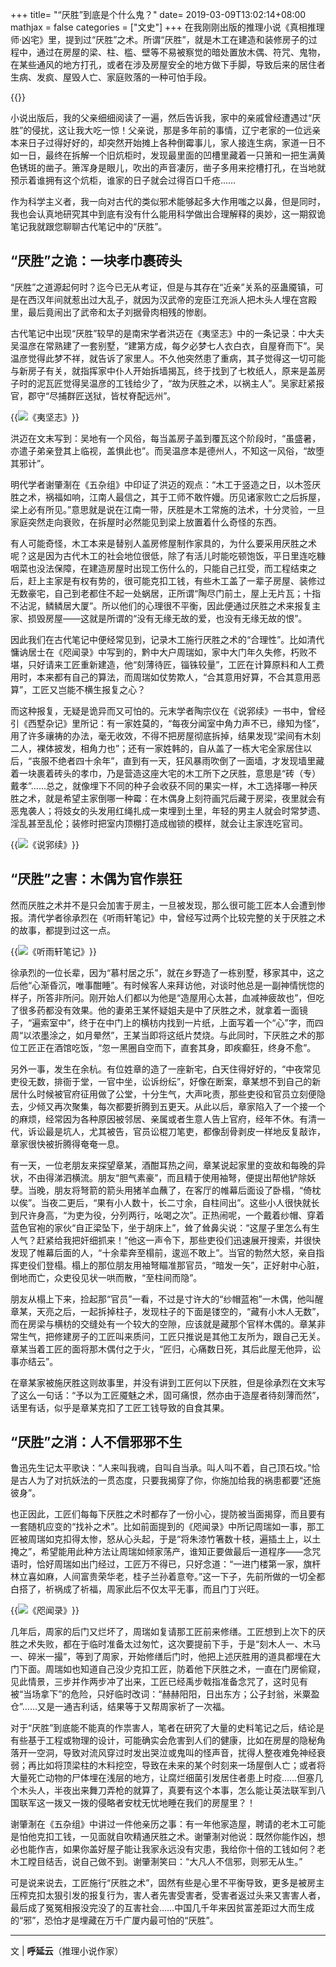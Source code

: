 +++
title= "“厌胜”到底是个什么鬼？"
date= 2019-03-09T13:02:14+08:00
mathjax = false
categories = ["文史"]
+++
在我刚刚出版的推理小说《真相推理师·凶宅》里，提到过“厌胜”之术。所谓“厌胜”，就是木工在建造和装修房子的过程中，通过在房屋的梁、柱、槛、壁等不易被察觉的暗处置放木偶、符咒、鬼物，在某些通风的地方打孔，或者在涉及房屋安全的地方做下手脚，导致后来的居住者生病、发疯、屋毁人亡、家庭败落的一种可怕手段。

{{<img src="https://ian2.oss-cn-hangzhou.aliyuncs.com/2019-03-09-050930.jpg" alt="">}}

小说出版后，我的父亲细细阅读了一遍，然后告诉我，家中的亲戚曾经遭遇过“厌胜”的侵扰，这让我大吃一惊！父亲说，那是多年前的事情，辽宁老家的一位远亲本来日子过得好好的，却突然开始摊上各种倒霉事儿，家人接连生病，家道一日不如一日，最终在拆解一个旧炕柜时，发现最里面的凹槽里藏着一只箫和一把生满黄色锈斑的凿子。箫浑身是眼儿，吹出的声音凄厉，凿子多用来挖槽打孔，在当地就预示着谁拥有这个炕柜，谁家的日子就会过得百口千疮……

作为科学主义者，我一向对古代的类似邪术能够起多大作用嗤之以鼻，但是同时，我也会认真地研究其中到底有没有什么能用科学做出合理解释的奥妙，这一期叙诡笔记我就跟您聊聊古代笔记中的“厌胜”。

## “厌胜”之诡：一块孝巾裹砖头

“厌胜”之道源起何时？迄今已无从考证，但是与其存在“近亲”关系的巫蛊魇镇，可是在西汉年间就惹出过大乱子，就因为汉武帝的宠臣江充派人把木头人埋在宫殿里，最后竟闹出了武帝和太子刘据骨肉相残的惨剧。

古代笔记中出现“厌胜”较早的是南宋学者洪迈在《夷坚志》中的一条记录：中大夫吴温彦在常熟建了一套别墅，“建第方成，每夕必梦七人衣白衣，自屋脊而下”。吴温彦觉得此梦不祥，就告诉了家里人。不久他突然患了重病，其子觉得这一切可能与新房子有关，就指挥家中仆人开始拆墙揭瓦，终于找到了七枚纸人，原来是盖房子时的泥瓦匠觉得吴温彦的工钱给少了，“故为厌胜之术，以祸主人”。吴家赶紧报官，郡守“尽捕群匠送狱，皆杖脊配远州”。

{{<img src="https://ian2.oss-cn-hangzhou.aliyuncs.com/2019-03-09-050948.jpg" alt="《夷坚志》">}}

洪迈在文末写到：吴地有一个风俗，每当盖房子盖到覆瓦这个阶段时，“虽盛暑，亦遣子弟亲登其上临视，盖惧此也”。而吴温彦本是德州人，不知这一风俗，“故堕其邪计”。

明代学者谢肇淛在《五杂组》中印证了洪迈的观点：“木工于竖造之日，以木签厌胜之术，祸福如响，江南人最信之，其于工师不敢忤嫚。历见诸家败亡之后拆屋，梁上必有所见。”意思就是说在江南一带，厌胜是木工常施的法术，十分灵验，一旦家庭突然走向衰败，在拆屋时必然能见到梁上放置着什么奇怪的东西。

有人可能奇怪，木工本来是替别人盖房修屋制作家具的，为什么要采用厌胜之术呢？这是因为古代木工的社会地位很低，除了有活儿时能吃顿饱饭，平日里连吃糠咽菜也没法保障，在建造房屋时出现工伤什么的，只能自己扛受，而工程结束之后，赶上主家是有权有势的，很可能克扣工钱，有些木工盖了一辈子房屋、装修过无数豪宅，自己到老都住不起一处蜗居，正所谓“陶尽门前土，屋上无片瓦；十指不沾泥，鳞鳞居大厦”。所以他们的心理很不平衡，因此便通过厌胜之术来报复主家、损毁房屋——这就是所谓的“没有无缘无故的爱，也没有无缘无故的恨”。

因此我们在古代笔记中便经常见到，记录木工施行厌胜之术的“合理性”。比如清代慵讷居士在《咫闻录》中写到的，黔中大户周瑞如，家中大门年久失修，朽败不堪，只好请来工匠重新建造，他“刻薄待匠，锱铢较量”，工匠在计算原料和人工费用时，本来都有自己的算法，而周瑞如仗势欺人，“合其意用好算，不合其意用恶算”，工匠又岂能不横生报复之心？

而这种报复，无疑是诡异而又可怕的。元末学者陶宗仪在《说郛续》一书中，曾经引《西墅杂记》里所记：有一家姓莫的，“每夜分闻室中角力声不已，缘知为怪”，用了许多禳祷的办法，毫无收效，不得不把房屋彻底拆掉，结果发现“梁间有木刻二人，裸体披发，相角力也”；还有一家姓韩的，自从盖了一栋大宅全家居住以后，“丧服不绝者四十余年”，直到有一天，狂风暴雨吹倒了一面墙，才发现墙里藏着一块裹着砖头的孝巾，乃是营造这座大宅的木工所下之厌胜，意思是“砖（专）戴孝”……总之，就像埋下不同的种子会收获不同的果实一样，木工选择哪一种厌胜之术，就是希望主家倒哪一种霉：在木偶身上刻符画咒后藏于房梁，夜里就会有恶鬼袭人；将妓女的头发用红绳扎成一束埋到土里，年轻的男主人就会时常梦遗、淫乱甚至乱伦；装修时把室内顶棚打造成枷锁的模样，就会让主家连吃官司。

{{<img src="https://ian2.oss-cn-hangzhou.aliyuncs.com/2019-03-09-051003.jpg" alt="《说郛续》">}}

## “厌胜”之害：木偶为官作祟狂

然而厌胜之术并不是只会加害于房主，一旦被发现，那么很可能工匠本人会遭到惨报。清代学者徐承烈在《听雨轩笔记》中，曾经写过两个比较完整的关于厌胜之术的故事，都提到过这一点。

{{<img src="https://ian2.oss-cn-hangzhou.aliyuncs.com/2019-03-09-051036.jpg" alt="《听雨轩笔记》">}}

徐承烈的一位长辈，因为“慕村居之乐”，就在乡野造了一栋别墅，移家其中，这之后他“心渐昏沉，唯事酣睡”。有时候客人来拜访他，对谈时他总是一副神情恍惚的样子，所答非所问。刚开始人们都以为他是“造屋用心太甚，血减神疲故也”，但吃了很多药都没有效果。他的妻弟王某怀疑姐夫是中了厌胜之术，就拿着一面镜子，“遍索室中”，终于在中门上的横枋内找到一片纸，上面写着一个“心”字，而四周“以浓墨涂之，如月晕然”，王某当即将这纸片焚烧。与此同时，下厌胜之术的那位工匠正在酒馆吃饭，“忽一黑圈自空而下，直套其身，即疾癫狂，终身不愈”。

另外一事，发生在余杭。有位姓章的造了一座新宅，白天住得好好的，“中夜常见吏役无数，排衙于堂，一官中坐，讼诉纷纭”，好像在断案，章某想不到自己的新居什么时候被官府征用做了公堂，十分生气，大声叱责，那些吏役和官员立刻便隐去，少倾又再次聚集，每次都要折腾到五更天。从此以后，章家陷入了一个接一个的麻烦，经常因为各种原因被邻居、亲属或者生意人告上官府，经年不休。有清一代，诉讼最是坑人，尤其被告，官员讼棍刀笔吏，都像刮骨剥皮一样地反复敲诈，章家很快被折腾得奄奄一息。

有一天，一位老朋友来探望章某，酒酣耳热之间，章某说起家里的变故和每晚的异状，不由得涕泗横流。朋友“胆气素豪”，而且精于使用袖弩，便提出帮他铲除妖孽。当晚，朋友将弩箭的箭头用猪羊血蘸了，在客厅的帷幕后面设了卧榻，“倚枕以俟”。当夜二更后，“果有小人数十，长二寸余，自柱间出”。这些小人很快就长到尺许身高，“为吏为役，分列两行，吆喝之次”。正热闹呢，一个戴着纱帽、穿着蓝色官袍的家伙“自正梁坠下，坐于胡床上”，耸了耸鼻尖说：“这屋子里怎么有生人气？赶紧给我把奸细抓来！”他这一声令下，那些吏役们迅速展开搜索，并很快发现了帷幕后面的人，“十余辈奔至榻前，逡巡不敢上”。当官的勃然大怒，亲自指挥吏役们登榻。榻上的那位朋友用袖弩瞄准那官员，“暗发一矢”，正好射中心脏，倒地而亡，众吏役见状一哄而散，“至柱间而隐”。

朋友从榻上下来，捡起那“官员”一看，不过是寸许大的“纱帽蓝袍”一木偶，他叫醒章某，天亮之后，一起拆掉柱子，发现柱子的下面是镂空的，“藏有小木人无数”，而在房梁与横枋的交缝处有一个较大的空隙，应该就是藏那个官样木偶的。章某非常生气，把修建房子的工匠叫来质问，工匠只推说是其他工友所为，跟自己无关。章某当着工匠的面将那木偶付之于火，“匠归，心痛数日死，其后此屋无他异，讼事亦结云”。

在章某家被施厌胜这则故事里，并没有讲到工匠何以下厌胜，但是徐承烈在文末写了这么一句话：“予以为工匠魇魅之术，固可痛恨，然亦由于造屋者待刻薄而然”，话里有话，似乎是章某克扣了工匠工钱导致的自食其果。

## “厌胜”之消：人不信邪邪不生

鲁迅先生记太平歌诀：“人来叫我魂，自叫自当承。叫人叫不着，自己顶石坟。”恰是古人为了对抗妖法的一贯态度，只要我揭穿了你，你施加给我的祸患都要“还施彼身”。

也正因此，工匠们每每下厌胜之术时都存了一份小心，提防被当面揭穿，而且要有一套随机应变的“找补之术”。比如前面提到的《咫闻录》中所记周瑞如一事，那工匠被周瑞如克扣得太惨，怒从心头起，于是“将朱漆竹箸数十枝，遍插土上，以土掩之”，希望能用此种方法让周瑞如倾家荡产，谁知正要做最后一道程序——念咒语时，恰好周瑞如出门经过，工匠万不得已，只好念道：“一进门楼第一家，旗杆林立喜如麻，人间富贵荣华老，桂子兰孙着意夸。”这一下子，先前所做的一切全都白搭了，祈祸成了祈福，周家此后不仅太平无事，而且门丁兴旺。

{{<img src="https://ian2.oss-cn-hangzhou.aliyuncs.com/2019-03-09-051051.jpg" alt="《咫闻录》">}}

几年后，周家的后门又烂坏了，周瑞如复请那工匠前来修缮。工匠想到上次下的厌胜之术失败，都在于临时准备太过匆忙，这次要提前下手，于是“刻木人一、木马一、碎米一撮”，等到了周家，开始修缮后门时，他把上述厌胜用的道具都埋在大门下面。周瑞如也知道自己没少克扣工匠，防着他下厌胜之术，一直在门房偷窥，见此情景，三步并作两步冲了出来，工匠已经禹步戟指准备念咒了，这时见有被“当场拿下”的危险，只好临时改词：“赫赫阳阳，日出东方；公子封翁，米粟盈仓”……又是一通吉利话，结果等于又帮周家祈了一次福。

对于“厌胜”到底能不能真的作祟害人，笔者在研究了大量的史料笔记之后，结论是有些基于工程或物理的设计，可能确实会危害到人们的健康，比如在房屋的隐秘角落开一空洞，导致对流风穿过时发出哭泣或鬼叫的怪声音，扰得人整夜难免神经衰弱；再比如将顶梁柱的木料挖空，导致在未来的某个时刻来一场屋倒人亡；或者将大量死亡动物的尸体埋在浅层的地方，让腐烂细菌引发居住者患上时疫……但塞几个木头人，半夜出来舞刀弄枪的就算了，真要有这个本事，怎么能让英法联军到八国联军这一拨又一拨的侵略者安枕无忧地睡在我们的房屋里？！

谢肇淛在《五杂组》中讲过一件他亲历之事：有一年他家造屋，聘请的老木工可能是怕他克扣工钱，一见面就自吹精通厌胜之术。谢肇淛对他说：既然你能作凶，想必也能作吉，如果你盖好屋子能让我家永远没有灾患，我给你十倍的工钱如何？老木工瞠目结舌，说自己做不到。谢肇淛笑曰：“大凡人不信邪，则邪无从生。”

可是说来说去，工匠施行“厌胜之术”，固然有些是心里不平衡导致，更多是被房主压榨克扣太狠引发的报复行为，害人者先害受害者，受害者返过头来又害害人者，最后成了冤冤相报没完没了的互害社会……中国几千年来因贫富差距过大而生成的“邪”，恐怕才是埋藏在万千广厦内最可怕的“厌胜”。

---
文 | **呼延云**（推理小说作家）
